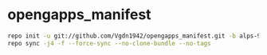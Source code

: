 # opengapps_manifest

```bash
repo init -u git://github.com/Vgdn1942/opengapps_manifest.git -b alps-9.0
repo sync -j4 -f --force-sync --no-clone-bundle --no-tags
```

